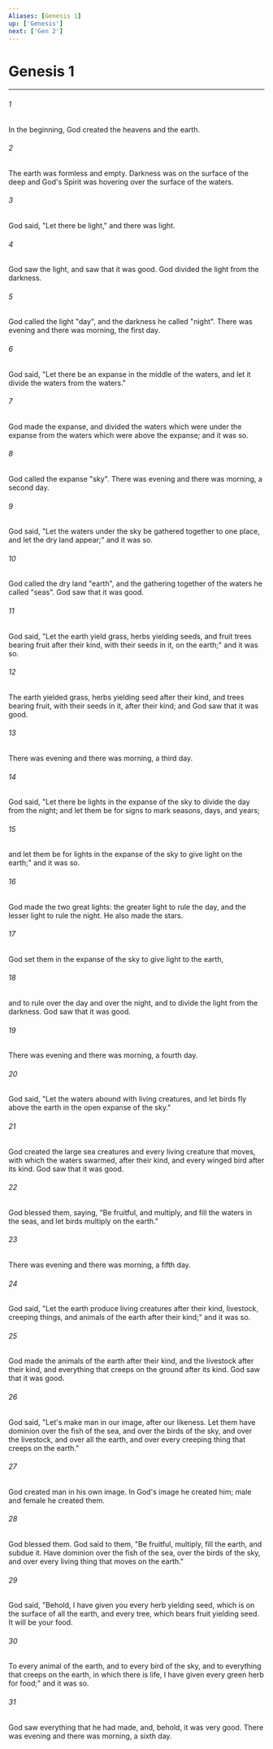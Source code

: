 ```yaml
---
Aliases: [Genesis 1]
up: ['Genesis']
next: ['Gen 2']
---
```

# Genesis 1
***





###### 1 

In the beginning, God created the heavens and the earth. 



###### 2 

The earth was formless and empty. Darkness was on the surface of the deep and God's Spirit was hovering over the surface of the waters. 



###### 3 

God said, "Let there be light," and there was light. 



###### 4 

God saw the light, and saw that it was good. God divided the light from the darkness. 



###### 5 

God called the light "day", and the darkness he called "night". There was evening and there was morning, the first day. 



###### 6 

God said, "Let there be an expanse in the middle of the waters, and let it divide the waters from the waters." 



###### 7 

God made the expanse, and divided the waters which were under the expanse from the waters which were above the expanse; and it was so. 



###### 8 

God called the expanse "sky". There was evening and there was morning, a second day. 



###### 9 

God said, "Let the waters under the sky be gathered together to one place, and let the dry land appear;" and it was so. 



###### 10 

God called the dry land "earth", and the gathering together of the waters he called "seas". God saw that it was good. 



###### 11 

God said, "Let the earth yield grass, herbs yielding seeds, and fruit trees bearing fruit after their kind, with their seeds in it, on the earth;" and it was so. 



###### 12 

The earth yielded grass, herbs yielding seed after their kind, and trees bearing fruit, with their seeds in it, after their kind; and God saw that it was good. 



###### 13 

There was evening and there was morning, a third day. 



###### 14 

God said, "Let there be lights in the expanse of the sky to divide the day from the night; and let them be for signs to mark seasons, days, and years; 



###### 15 

and let them be for lights in the expanse of the sky to give light on the earth;" and it was so. 



###### 16 

God made the two great lights: the greater light to rule the day, and the lesser light to rule the night. He also made the stars. 



###### 17 

God set them in the expanse of the sky to give light to the earth, 



###### 18 

and to rule over the day and over the night, and to divide the light from the darkness. God saw that it was good. 



###### 19 

There was evening and there was morning, a fourth day. 



###### 20 

God said, "Let the waters abound with living creatures, and let birds fly above the earth in the open expanse of the sky." 



###### 21 

God created the large sea creatures and every living creature that moves, with which the waters swarmed, after their kind, and every winged bird after its kind. God saw that it was good. 



###### 22 

God blessed them, saying, "Be fruitful, and multiply, and fill the waters in the seas, and let birds multiply on the earth." 



###### 23 

There was evening and there was morning, a fifth day. 



###### 24 

God said, "Let the earth produce living creatures after their kind, livestock, creeping things, and animals of the earth after their kind;" and it was so. 



###### 25 

God made the animals of the earth after their kind, and the livestock after their kind, and everything that creeps on the ground after its kind. God saw that it was good. 



###### 26 

God said, "Let's make man in our image, after our likeness. Let them have dominion over the fish of the sea, and over the birds of the sky, and over the livestock, and over all the earth, and over every creeping thing that creeps on the earth." 



###### 27 

God created man in his own image. In God's image he created him; male and female he created them. 



###### 28 

God blessed them. God said to them, "Be fruitful, multiply, fill the earth, and subdue it. Have dominion over the fish of the sea, over the birds of the sky, and over every living thing that moves on the earth." 



###### 29 

God said, "Behold, I have given you every herb yielding seed, which is on the surface of all the earth, and every tree, which bears fruit yielding seed. It will be your food. 



###### 30 

To every animal of the earth, and to every bird of the sky, and to everything that creeps on the earth, in which there is life, I have given every green herb for food;" and it was so. 



###### 31 

God saw everything that he had made, and, behold, it was very good. There was evening and there was morning, a sixth day.
